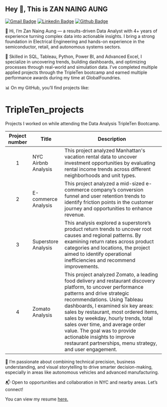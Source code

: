 ## Hey 👋, This is ZAN NAING AUNG
[![Gmail Badge](https://img.shields.io/badge/-mr.zan2019@gmail.com-c14438?style=flat&logo=Gmail&logoColor=white&link=mailto:mr.zan2019@gmail.com)](mailto:mr.zan2019@gmail.com) 
[![Linkedin Badge](https://img.shields.io/badge/-https://www.linkedin.com/in/zannaing-aung?lipi=urn%3Ali%3Apage%3Ad_flagship3_profile_view_base_contact_details%3B4lvD6RpuQkii3wZ5jiS27A%3D%3D-0072b1?style=flat&logo=Linkedin&logoColor=white&link=https://www.linkedin.com/in/https://www.linkedin.com/in/zannaing-aung?lipi=urn%3Ali%3Apage%3Ad_flagship3_profile_view_base_contact_details%3B4lvD6RpuQkii3wZ5jiS27A%3D%3D/)](https://www.linkedin.com/in/https://www.linkedin.com/in/zannaing-aung?lipi=urn%3Ali%3Apage%3Ad_flagship3_profile_view_base_contact_details%3B4lvD6RpuQkii3wZ5jiS27A%3D%3D/) [![Github Badge](https://img.shields.io/badge/-https://github.com/ZANNAINGAUNG-grey?style=flat&logo=github&logoColor=white&link=https://github.com/https://github.com/ZANNAINGAUNG/)](https://www.github.com/https://github.com/ZANNAINGAUNG/) <p align='left'>👋 Hi, I’m Zan Naing Aung — a results-driven Data Analyst with 4+ years of experience turning complex data into actionable insights. I bring a strong foundation in Electrical Engineering and hands-on experience in the semiconductor, retail, and autonomous systems sectors.

🔧 Skilled in SQL, Tableau, Python, Power BI, and Advanced Excel, I specialize in uncovering trends, building dashboards, and optimizing processes through real-world and simulation data. I’ve completed multiple applied projects through the TripleTen bootcamp and earned multiple performance awards during my time at GlobalFoundries.

📊 On my GitHub, you’ll find projects like:

# TripleTen_projects
Projects I worked on while attending the Data Analysis TripleTen Bootcamp.


| Project number | Title | Description |
| :-----------: | ----------- |----------- |
| 1 | NYC Airbnb Analysis| This project analyzed Manhattan's vacation rental data to uncover investment opportunities by evaluating rental income trends across different neighborhoods and unit types.|
| 2 | E-commerce Analysis| This project analyzed a mid-sized e-commerce company’s conversion funnel and user retention trends to identify friction points in the customer journey and opportunities to enhance revenue.|
| 3 | Superstore Analysis | This analysis explored a superstore’s product return trends to uncover root causes and regional patterns. By examining return rates across product categories and locations, the project aimed to identify operational inefficiencies and recommend improvements. |
| 4 | Zomato Analysis | This project analyzed Zomato, a leading food delivery and restaurant discovery platform, to uncover performance patterns and drive strategic recommendations. Using Tableau dashboards, I examined six key areas: sales by restaurant, most ordered items, sales by weekday, hourly trends, total sales over time, and average order value. The goal was to provide actionable insights to improve restaurant partnerships, menu strategy, and user engagement.|


🚗 I’m passionate about combining technical precision, business understanding, and visual storytelling to drive smarter decision-making, especially in areas like autonomous vehicles and advanced manufacturing.

📬 Open to opportunities and collaboration in NYC and nearby areas. Let’s connect!</p><p align='left'> You can view my resume <a href='https://docs.google.com/document/d/1V4rgtUH7Uj3IvqqaKsMrFCYu2NFgtZQ55Tl4y0jI8NE/edit?usp=sharing ' target=_blank><u>here</u>.</a></p>


